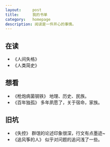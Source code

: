 ```yaml
---
layout:     post
title:      我的书单
category: 	homepage
description: 阅读是一件开心的事情。
---
```

## 在读
+ 《人间失格》
+ 《人类简史》

## 想看

+ 《枪炮病菌钢铁》  地理、历史、民族。
+ 《百年独孤》		多年夙愿了，关于宿命，家族。

## 旧坑
+ 《失控》 群氓的论述印象很深，行文有点墨迹~
+ 《追风筝的人》 似乎对问题的追问浅了一些。